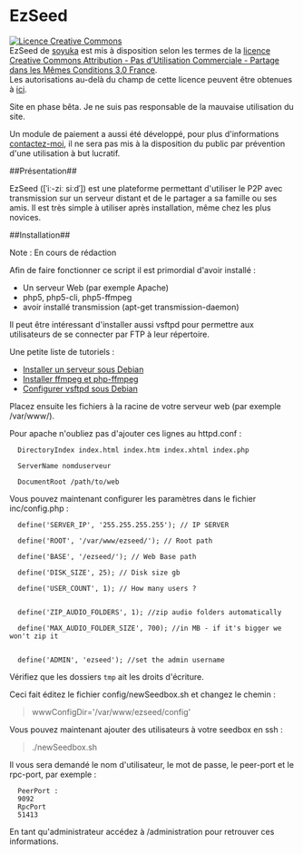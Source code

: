 EzSeed
======

<a rel="license" href="http://creativecommons.org/licenses/by-nc-sa/3.0/fr/"><img alt="Licence Creative Commons" style="border-width:0" src="http://i.creativecommons.org/l/by-nc-sa/3.0/fr/88x31.png" /></a><br /><span xmlns:dct="http://purl.org/dc/terms/" property="dct:title">EzSeed</span> de <a xmlns:cc="http://creativecommons.org/ns#" href="https://github.com/soyuka/EzSeed/" property="cc:attributionName" rel="cc:attributionURL">soyuka</a> est mis à disposition selon les termes de la <a rel="license" href="http://creativecommons.org/licenses/by-nc-sa/3.0/fr/">licence Creative Commons Attribution - Pas d’Utilisation Commerciale - Partage dans les Mêmes Conditions 3.0 France</a>.<br />Les autorisations au-delà du champ de cette licence peuvent être obtenues à <a xmlns:cc="http://creativecommons.org/ns#" href="http://dgear.fr/contact/" rel="cc:morePermissions">ici</a>.

Site en phase bêta. Je ne suis pas responsable de la mauvaise utilisation du site.

Un module de paiement a aussi été développé, pour plus d'informations <a href="http://dgear.fr/contact">contactez-moi</a>, il ne sera
pas mis à la disposition du public par prévention d'une utilisation à but lucratif.

##Présentation##

EzSeed ([ˈiː-ziː siːdˈ]) est une plateforme permettant d'utiliser le P2P avec transmission 
sur un serveur distant et de le partager a sa famille ou ses amis. Il est très simple à utiliser après installation, 
même chez les plus novices.

##Installation##

Note : En cours de rédaction

Afin de faire fonctionner ce script il est primordial d'avoir installé :
- Un serveur Web (par exemple Apache)
- php5, php5-cli, php5-ffmpeg
- avoir installé transmission (apt-get transmission-daemon)

Il peut être intéressant d'installer aussi vsftpd pour permettre aux utilisateurs de se connecter par FTP à leur répertoire.

Une petite liste de tutoriels :
- <a href="http://www.lafermeduweb.net/billet/tutorial-creer-un-serveur-web-complet-sous-debian-1-apache-160.html">Installer un serveur sous Debian</a>
- <a href="http://d.stavrovski.net/blog/installing-ffmpeg-and-php-ffmpeg-in-debian-6-squeeze/">Installer ffmpeg et php-ffmpeg</a>
- <a href="www.admin-debian.com/ftp/vsftpd-un-serveur-ftp-hautement-securise/">Configurer vsftpd sous Debian</a>

Placez ensuite les fichiers à la racine de votre serveur web (par exemple /var/www/).

Pour apache n'oubliez pas d'ajouter ces lignes au httpd.conf :

```
  DirectoryIndex index.html index.htm index.xhtml index.php

  ServerName nomduserveur

  DocumentRoot /path/to/web
```

Vous pouvez maintenant configurer les paramètres dans le fichier inc/config.php :

```
  define('SERVER_IP', '255.255.255.255'); // IP SERVER

  define('ROOT', '/var/www/ezseed/'); // Root path

  define('BASE', '/ezseed/'); // Web Base path

  define('DISK_SIZE', 25); // Disk size gb

  define('USER_COUNT', 1); // How many users ?


  define('ZIP_AUDIO_FOLDERS', 1); //zip audio folders automatically

  define('MAX_AUDIO_FOLDER_SIZE', 700); //in MB - if it's bigger we won't zip it


  define('ADMIN', 'ezseed'); //set the admin username
```

Vérifiez que les dossiers `tmp` ait les droits d'écriture.

Ceci fait éditez le fichier config/newSeedbox.sh et changez le chemin :
>wwwConfigDir='/var/www/ezseed/config'

Vous pouvez maintenant ajouter des utilisateurs à votre seedbox en ssh :
>./newSeedbox.sh

Il vous sera demandé le nom d'utilisateur, le mot de passe, le peer-port et le rpc-port, par exemple :
```
  PeerPort :
  9092
  RpcPort
  51413
```

En tant qu'administrateur accédez à /administration pour retrouver ces informations.
